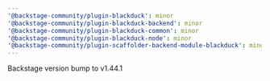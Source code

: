 ```yaml
---
'@backstage-community/plugin-blackduck': minor
'@backstage-community/plugin-blackduck-backend': minor
'@backstage-community/plugin-blackduck-common': minor
'@backstage-community/plugin-blackduck-node': minor
'@backstage-community/plugin-scaffolder-backend-module-blackduck': minor
---
```


Backstage version bump to v1.44.1
